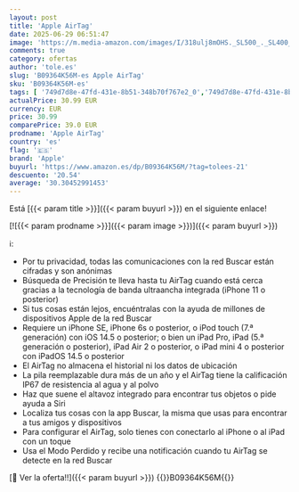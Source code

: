 ```yaml
---
layout: post
title: 'Apple AirTag'
date: 2025-06-29 06:51:47
image: 'https://m.media-amazon.com/images/I/318ulj8mOHS._SL500_._SL400_.jpg'
comments: true
category: ofertas
author: 'tole.es'
slug: 'B09364K56M-es Apple AirTag'
sku: 'B09364K56M-es'
tags: [ '749d7d8e-47fd-431e-8b51-348b70f767e2_0','749d7d8e-47fd-431e-8b51-348b70f767e2_101','749d7d8e-47fd-431e-8b51-348b70f767e2_601','749d7d8e-47fd-431e-8b51-348b70f767e2_6901','749d7d8e-47fd-431e-8b51-348b70f767e2_701','Apple','Arborist Merchandising Root','Buscadores de artículos','Electrónica','GPS y accesorios','Los favoritos de nuestros clientes: Electrónica','Self Service','Special Features Stores','Wireless category page - Apple smartphones','Wireless category page - Smartphones','apple','🇪🇸', ]
actualPrice: 30.99 EUR
currency: EUR
price: 30.99
comparePrice: 39.0 EUR
prodname: 'Apple AirTag'
country: 'es'
flag: '🇪🇸'
brand: 'Apple'
buyurl: 'https://www.amazon.es/dp/B09364K56M/?tag=tolees-21'
descuento: '20.54'
average: '30.30452991453'
---
```


Está [{{< param title >}}]({{< param buyurl >}}) en el siguiente enlace!

[![{{< param prodname >}}]({{< param image >}})]({{< param buyurl >}})

ℹ️:

- Por tu privacidad, todas las comunicaciones con la red Buscar están cifradas y son anónimas
- Búsqueda de Precisión te lleva hasta tu AirTag cuando está cerca gracias a la tecnología de banda ultraancha integrada (iPhone 11 o posterior)
- Si tus cosas están lejos, encuéntralas con la ayuda de millones de dispositivos Apple de la red Buscar
- Requiere un iPhone SE, iPhone 6s o posterior, o iPod touch (7.ª generación) con iOS 14.5 o posterior; o bien un iPad Pro, iPad (5.ª generación o posterior), iPad Air 2 o posterior, o iPad mini 4 o posterior con iPadOS 14.5 o posterior
- El AirTag no almacena el historial ni los datos de ubicación
- La pila reemplazable dura más de un año y el AirTag tiene la calificación IP67 de resistencia al agua y al polvo
- Haz que suene el altavoz integrado para encontrar tus objetos o pide ayuda a Siri
- Localiza tus cosas con la app Buscar, la misma que usas para encontrar a tus amigos y dispositivos
- Para configurar el AirTag, solo tienes con conectarlo al iPhone o al iPad con un toque
- Usa el Modo Perdido y recibe una notificación cuando tu AirTag se detecte en la red Buscar

[🛒 Ver la oferta!!]({{< param buyurl >}})
{{<world>}}B09364K56M{{</world>}}
